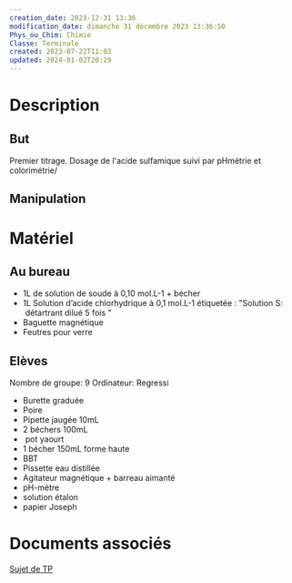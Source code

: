 ```yaml
---
creation_date: 2023-12-31 13:36
modification_date: dimanche 31 décembre 2023 13:36:50
Phys_ou_Chim: Chimie
Classe: Terminale
created: 2023-07-22T11:03
updated: 2024-01-02T20:29
---
```


# Description
## But

Premier titrage. Dosage de l'acide sulfamique suivi par pHmétrie et colorimétrie/

## Manipulation

# Matériel
## Au bureau

- 1L de solution de soude à 0,10 mol.L-1 + bécher
- 1L Solution d’acide chlorhydrique à 0,1 mol.L-1 étiquetée : "Solution S:  détartrant dilué 5 fois "
- Baguette magnétique
- Feutres pour verre

## Elèves

Nombre de groupe: 9
Ordinateur: Regressi

-  Burette graduée
- Poire
- Pipette jaugée 10mL
- 2 béchers 100mL
-  pot yaourt
- 1 bécher 150mL forme haute
- BBT
- Pissette eau distillée
- Agitateur magnétique + barreau aimanté 
- pH-mètre
- solution étalon 
- papier Joseph

# Documents associés

[Sujet de TP](https://www.icloud.com/iclouddrive/0d9OQZzqyMgBvj8EiQFYITesw#Sujets_TP)